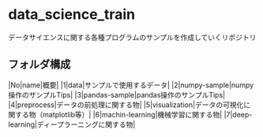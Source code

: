 # data_science_train

データサイエンスに関する各種プログラムのサンプルを作成していくリポジトリ

## フォルダ構成
|No|name|概要|
|1|data|サンプルで使用するデータ|
|2|numpy-sample|numpy操作のサンプルTips|
|3|pandas-sample|pandas操作のサンプルTips|
|4|preprocess|データの前処理に関する物|
|5|visualization|データの可視化に関する物（matplotlib等）|
|6|machin-learning|機械学習に関する物|
|7|deep-learning|ディープラーニングに関する物|
